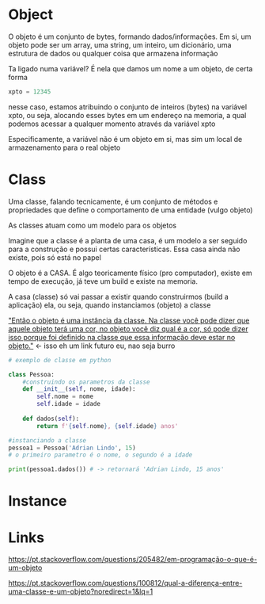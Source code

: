 # Object
O objeto é um conjunto de bytes, formando dados/informações. Em si, um objeto pode ser um array, uma string, um inteiro, um dicionário, uma estrutura de dados ou qualquer coisa que armazena informação

Ta ligado numa variável? É nela que damos um nome a um objeto, de certa forma

```python
xpto = 12345
```

nesse caso, estamos atribuindo o conjunto de inteiros (bytes) na variável xpto, ou seja, alocando esses bytes em um endereço na memoria, a qual podemos acessar a qualquer momento através da variável xpto

Especificamente, a variável não é um objeto em si, mas sim um local de armazenamento para o real objeto

# Class
Uma classe, falando tecnicamente, é um conjunto de métodos e propriedades que define o comportamento de uma entidade (vulgo objeto)

As classes atuam como um modelo para os objetos

Imagine que a classe é a planta de uma casa, é um modelo a ser seguido para a construção e possui certas características. Essa casa ainda não existe, pois só está no papel

O objeto é a CASA. É algo teoricamente físico (pro computador), existe em tempo de execução, já teve um build e existe na memoria.

A casa (classe) só vai passar a existir quando construirmos (build a aplicação) ela, ou seja, quando instanciamos (objeto) a classe

["Então o objeto é uma instância da classe. Na classe você pode dizer que aquele objeto terá uma cor, no objeto você diz qual é a cor, só pode dizer isso porque foi definido na classe que essa informação deve estar no objeto."](https://pt.stackoverflow.com/questions/100812/qual-a-diferen%C3%A7a-entre-uma-classe-e-um-objeto?noredirect=1&lq=1#:~:text=Ent%C3%A3o%20o%20objeto%20%C3%A9%20uma%20inst%C3%A2ncia%20da%20classe.%20Na%20classe%20voc%C3%AA%20pode%20dizer%20que%20aquele%20objeto%20ter%C3%A1%20uma%20cor%2C%20no%20objeto%20voc%C3%AA%20diz%20qual%20%C3%A9%20a%20cor%2C%20s%C3%B3%20pode%20dizer%20isso%20porque%20foi%20definido%20na%20classe%20que%20essa%20informa%C3%A7%C3%A3o%20deve%20estar%20no%20objeto.) <- isso eh um link futuro eu, nao seja burro

```python
# exemplo de classe em python

class Pessoa:
	#construindo os parametros da classe
	def __init__(self, nome, idade):
		self.nome = nome
		self.idade = idade
		
	def dados(self):
		return f'{self.nome}, {self.idade} anos'

#instanciando a classe
pessoa1 = Pessoa('Adrian Lindo', 15) 
# o primeiro parametro é o nome, o segundo é a idade

print(pessoa1.dados()) # -> retornará 'Adrian Lindo, 15 anos'
```


# Instance



# Links

https://pt.stackoverflow.com/questions/205482/em-programação-o-que-é-um-objeto

https://pt.stackoverflow.com/questions/100812/qual-a-diferença-entre-uma-classe-e-um-objeto?noredirect=1&lq=1